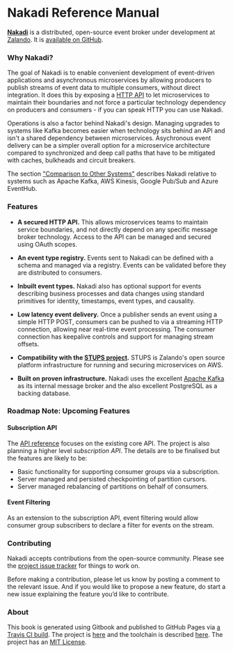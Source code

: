 # Nakadi Reference Manual


**[Nakadi](https://github.com/zalando/nakadi)** is a distributed, open-source event broker under development at [Zalando](https://zalando.github.io/). It is [available on GitHub](https://github.com/zalando/nakadi). 

### Why Nakadi?

The goal of Nakadi is to enable convenient development of event-driven applications and asynchronous microservices by allowing producers to publish streams of event data to multiple consumers, without direct integration. It does this by exposing a [HTTP API](/api/nakadi-event-bus-api.yaml) to let microservices to maintain their boundaries and not force a particular technology dependency on producers and consumers - if you can speak HTTP you can use Nakadi.

Operations is also a factor behind Nakadi's design. Managing upgrades to systems like Kafka becomes easier when technology sits behind an API and isn't a shared dependency between microservices. Asychronous event delivery can be a simpler overall option for a microservice architecture compared to synchronized and deep call paths that have to be mitigated with caches, bulkheads and circuit breakers. 

The section ["Comparison to Other Systems"](./docs/using/comparison.html) describes Nakadi relative to systems such as Apache Kafka, AWS Kinesis, Google Pub/Sub and Azure EventHub.

### Features

- **A secured HTTP API.** This allows microservices teams to maintain service boundaries, and not directly depend on any specific message broker technology. Access to the API can be managed and secured using OAuth scopes.

- **An event type registry.** Events sent to Nakadi can be defined with a schema and managed via a registry. Events can be validated before they are distributed to consumers.
 
- **Inbuilt event types.** Nakadi also has optional support for events describing business processes and data changes using standard primitives for identity, timestamps, event types, and causality. 

-  **Low latency event delivery.** Once a publisher sends an event using a simple HTTP POST, consumers can be pushed to via a streaming HTTP connection, allowing near real-time event processing. The consumer connection has keepalive controls and support for managing stream offsets. 

- **Compatibility with the [STUPS project](https://stups.io/).** STUPS is Zalando's open source platform infrastructure for running and securing microservices on AWS.

- **Built on proven infrastructure.** Nakadi uses the excellent [Apache Kafka](http://kafka.apache.org/) as its internal message broker and the also excellent PostgreSQL as a backing database. 

### Roadmap Note: Upcoming Features

#### Subscription API

The [API reference](http://zalando.github.io/nakadi-manual/docs/api-spec-generated/overview.html) focuses on the existing core API. The project is also planning a higher level _subscription API_.  The details are to be finalised but the features are likely to be:

 - Basic functionality for supporting consumer groups via a subscription.
 - Server managed and persisted checkpointing of partition cursors.
 - Server managed rebalancing of partitions on behalf of consumers.

#### Event Filtering
 
As an extension to the subscription API, event filtering would allow consumer group subscribers to
declare a filter for events on the stream.

### Contributing
 
Nakadi accepts contributions from the open-source community. Please see the 
 [project issue tracker](https://github.com/zalando/nakadi/issues) for things to work on.
 
Before making a contribution, please let us know by posting a comment to the relevant issue. And if you would like to propose a new feature, do start a new issue explaining the feature you’d like to contribute.

### About

This book is generated using Gitbook and published to GitHub Pages via [a Travis CI build](https://travis-ci.org/zalando/nakadi-manual). The project is [here](https://github.com/zalando/nakadi-manual) and the toolchain is described [here](https://github.com/zalando/nakadi-manual/blob/master/HOWTO.md). The project has an [MIT License](https://github.com/zalando/nakadi-manual/blob/master/LICENSE).
